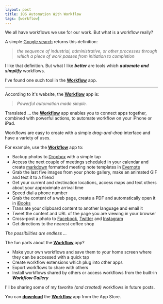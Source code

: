 ```yaml
---
layout: post
title: iOS Automation With Workflow
tags: [workflow]
---
```



We all have workflows we use for our work. But what is a workflow really?  

A simple [Google search](https://www.google.com/search?q=define%3Aworkflow) returns this definition:

> *the sequence of industrial, administrative, or other processes through which a piece of work passes from initiation to completion*

I like that definition.  But what I like ***better*** are tools which ***automate and simplify*** workflows.  

I've found one such tool in the **[Workflow](https://workflow.is/)** app.  

---

According to it's website, the **[Workflow](https://workflow.is/)** app is:

> *Powerful automation made simple.*

Translated ... the **[Workflow](https://workflow.is/)** app enables you to connect apps together, combined with powerful actions, to automate workflow on your iPhone or iPad.  

Workflows are easy to create with a simple *drag-and-drop* interface and have a variety of uses.

For example, use the **[Workflow](https://workflow.is/)** app to:

* Backup photos to [Dropbox](https://www.dropbox.com) with a simple tap
* Access the next couple of meetings scheduled in your calendar and create [markdown](http://daringfireball.net/projects/markdown/) formatted meeting note templates in [Evernote](https://evernote.com)
* Grab the last five images from your photo gallery, make an animated GIF and text it to a friend
* Get your current and destination locations, access maps and text others about your approximate arrival time
* Speed dial a phone number
* Grab the content of a web page, create a PDF and automatically open it in [iBooks](https://www.apple.com/ibooks/)
* Translate your clipboard content to another language and email it
* Tweet the content and URL of the page you are viewing in your browser
* Cross-post a photo to [Facebook](https://www.facebook.com), [Twitter](https://www.twitter.com) and [Instagram](https://instagram.com/)
* Get directions to the nearest coffee shop

*The possibilities are endless ...*

The fun parts about the **[Workflow](https://workflow.is/)** app?  

* Make your own workflows and save them to your home screen where they can be accessed with a quick tap
* Create workflow extensions which plug into other apps
* Export workflows to share with others
* Install workflows shared by others or access workflows from the built-in ***Workflow Gallery***

I'll be sharing some of my favorite *(and created)* workflows in future posts.

You can **[download](https://workflow.is/download)** the **[Workflow](https://workflow.is/)** app from the App Store.



